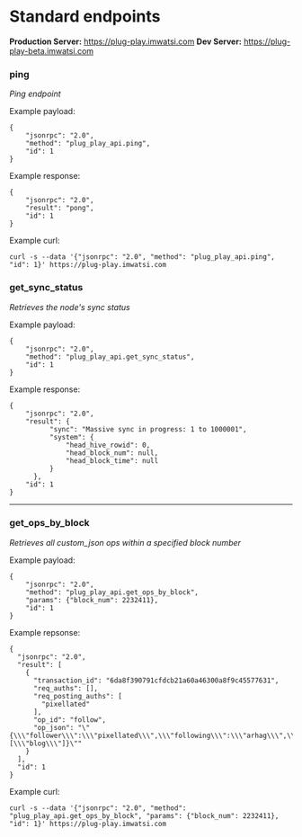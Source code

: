 # Standard endpoints

**Production Server:** https://plug-play.imwatsi.com
**Dev Server:** https://plug-play-beta.imwatsi.com

### ping

*Ping endpoint*

Example payload:

```
{
    "jsonrpc": "2.0",
    "method": "plug_play_api.ping",
    "id": 1
}
```

Example response:

```
{
    "jsonrpc": "2.0",
    "result": "pong",
    "id": 1
}
```

Example curl:

`curl -s --data '{"jsonrpc": "2.0", "method": "plug_play_api.ping", "id": 1}' https://plug-play.imwatsi.com`

### get_sync_status

*Retrieves the node's sync status*

Example payload:

```
{
    "jsonrpc": "2.0",
    "method": "plug_play_api.get_sync_status",
    "id": 1
}
```

Example response:

```
{
    "jsonrpc": "2.0",
    "result": {
          "sync": "Massive sync in progress: 1 to 1000001",
          "system": {
              "head_hive_rowid": 0,
              "head_block_num": null,
              "head_block_time": null
          }
      },
    "id": 1
}
```

---

### get_ops_by_block

*Retrieves all custom_json ops within a specified block number*

Example payload:

```
{
    "jsonrpc": "2.0",
    "method": "plug_play_api.get_ops_by_block",
    "params": {"block_num": 2232411},
    "id": 1
}
```


Example repsonse:

```
{
  "jsonrpc": "2.0",
  "result": [
    {
      "transaction_id": "6da8f390791cfdcb21a60a46300a8f9c45577631",
      "req_auths": [],
      "req_posting_auths": [
        "pixellated"
      ],
      "op_id": "follow",
      "op_json": "\"{\\\"follower\\\":\\\"pixellated\\\",\\\"following\\\":\\\"arhag\\\",\\\"what\\\":[\\\"blog\\\"]}\""
    }
  ],
  "id": 1
}
```

Example curl:

`curl -s --data '{"jsonrpc": "2.0", "method": "plug_play_api.get_ops_by_block", "params": {"block_num": 2232411}, "id": 1}' https://plug-play.imwatsi.com`